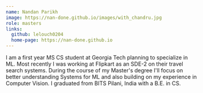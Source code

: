 ```yaml
---
name: Nandan Parikh
image: https://nan-done.github.io/images/with_chandru.jpg
role: masters
links:
  github: lelouch0204
  home-page: https://nan-done.github.io
---
```


I am a first year MS CS student at Georgia Tech planning to specialize in ML. Most recently I was working at Flipkart as an SDE-2 on their travel search systems. During the course of my Master's degree I'll focus on better understanding Systems for ML and also building on my experience in Computer Vision. I graduated from BITS Pilani, India with a B.E. in CS. 